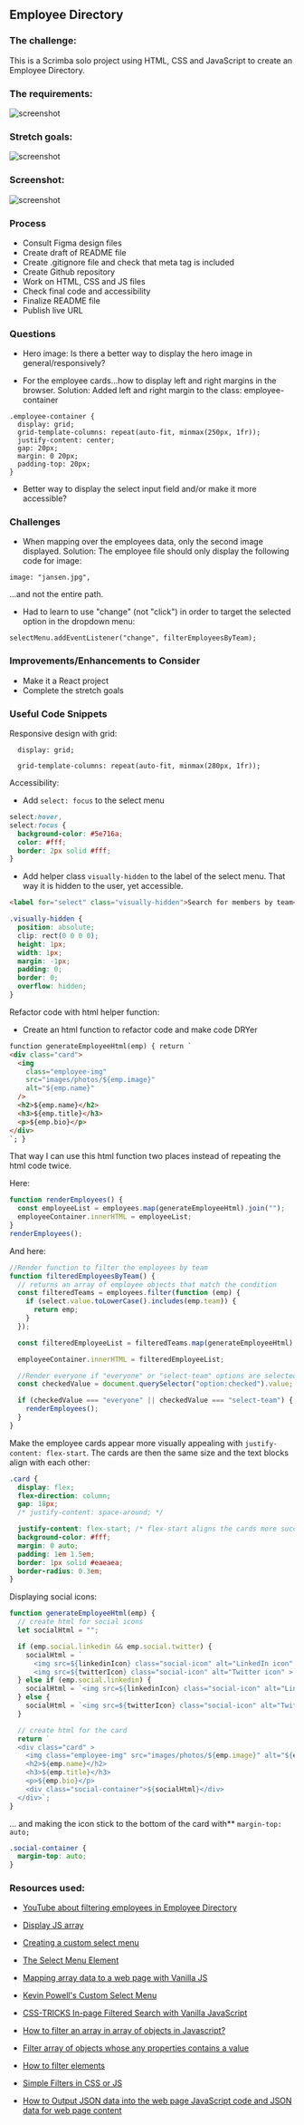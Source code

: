 ## Employee Directory

### The challenge:

This is a Scrimba solo project using HTML, CSS and JavaScript to create an Employee Directory.

### The requirements:

![screenshot](images/requirements.png)

### Stretch goals:

![screenshot](images/stretch-goals.png)

### Screenshot:

![screenshot](images/screenshot.png)

### Process

- Consult Figma design files
- Create draft of README file
- Create .gitignore file and check that meta tag is included
- Create Github repository
- Work on HTML, CSS and JS files
- Check final code and accessibility
- Finalize README file
- Publish live URL

### Questions

- Hero image: Is there a better way to display the hero image in general/responsively?

- For the employee cards...how to display left and right margins in the browser. Solution: Added left and right margin to the class: employee-container

```
.employee-container {
  display: grid;
  grid-template-columns: repeat(auto-fit, minmax(250px, 1fr));
  justify-content: center;
  gap: 20px;
  margin: 0 20px;
  padding-top: 20px;
}
```

- Better way to display the select input field and/or make it more accessible?

### Challenges

- When mapping over the employees data, only the second image displayed. Solution: The employee file should only display the following code for image:

```
image: "jansen.jpg",
```

...and not the entire path.

- Had to learn to use "change" (not "click") in order to target the selected option in the dropdown menu:

```
selectMenu.addEventListener("change", filterEmployeesByTeam);
```

### Improvements/Enhancements to Consider

- Make it a React project
- Complete the stretch goals

### Useful Code Snippets

Responsive design with grid:

```
  display: grid;

  grid-template-columns: repeat(auto-fit, minmax(280px, 1fr));
```

Accessibility:

- Add `select: focus` to the select menu

```css
select:hover,
select:focus {
  background-color: #5e716a;
  color: #fff;
  border: 2px solid #fff;
}
```

- Add helper class `visually-hidden` to the label of the select menu. That way it is hidden to the user, yet accessible.

```html
<label for="select" class="visually-hidden">Search for members by team</label>
```

```css
.visually-hidden {
  position: absolute;
  clip: rect(0 0 0 0);
  height: 1px;
  width: 1px;
  margin: -1px;
  padding: 0;
  border: 0;
  overflow: hidden;
}
```

Refactor code with html helper function:

- Create an html function to refactor code and make code DRYer

```html
function generateEmployeeHtml(emp) { return `
<div class="card">
  <img
    class="employee-img"
    src="images/photos/${emp.image}"
    alt="${emp.name}"
  />
  <h2>${emp.name}</h2>
  <h3>${emp.title}</h3>
  <p>${emp.bio}</p>
</div>
`; }
```

That way I can use this html function two places instead of repeating the html code twice.

Here:

```jsx
function renderEmployees() {
  const employeeList = employees.map(generateEmployeeHtml).join("");
  employeeContainer.innerHTML = employeeList;
}
renderEmployees();
```

And here:

```jsx
//Render function to filter the employees by team
function filteredEmployeesByTeam() {
  // returns an array of employee objects that match the condition
  const filteredTeams = employees.filter(function (emp) {
    if (select.value.toLowerCase().includes(emp.team)) {
      return emp;
    }
  });

  const filteredEmployeeList = filteredTeams.map(generateEmployeeHtml).join("");

  employeeContainer.innerHTML = filteredEmployeeList;

  //Render everyone if "everyone" or "select-team" options are selected
  const checkedValue = document.querySelector("option:checked").value;

  if (checkedValue === "everyone" || checkedValue === "select-team") {
    renderEmployees();
  }
}
```

Make the employee cards appear more visually appealing with `justify-content: flex-start`. The cards are then the same size and the text blocks align with each other:

```css
.card {
  display: flex;
  flex-direction: column;
  gap: 18px;
  /* justify-content: space-around; */

  justify-content: flex-start; /* flex-start aligns the cards more succinctly */
  background-color: #fff;
  margin: 0 auto;
  padding: 1em 1.5em;
  border: 1px solid #eaeaea;
  border-radius: 0.3em;
}
```

Displaying social icons:

```jsx
function generateEmployeeHtml(emp) {
  // create html for social icons
  let socialHtml = "";

  if (emp.social.linkedin && emp.social.twitter) {
    socialHtml = `
      <img src=${linkedinIcon} class="social-icon" alt="LinkedIn icon" >
      <img src=${twitterIcon} class="social-icon" alt="Twitter icon" >`;
  } else if (emp.social.linkedin) {
    socialHtml = `<img src=${linkedinIcon} class="social-icon" alt="LinkedIn icon" >`;
  } else {
    socialHtml = `<img src=${twitterIcon} class="social-icon" alt="Twitter icon" >`;
  }

  // create html for the card
  return `
  <div class="card" >
    <img class="employee-img" src="images/photos/${emp.image}" alt="${emp.name}"/>
    <h2>${emp.name}</h2>
    <h3>${emp.title}</h3>
    <p>${emp.bio}</p> 
    <div class="social-container">${socialHtml}</div>    
  </div>`;
}
```

… and making the icon stick to the bottom of the card with\*\* `margin-top: auto;`

```css
.social-container {
  margin-top: auto;
}
```

### Resources used:

- [YouTube about filtering employees in Employee Directory](https://www.youtube.com/watch?v=8Y8963ScwPY)

- [Display JS array](https://stackoverflow.com/questions/58572752/how-to-display-this-js-array-in-a-html-list)

- [Creating a custom select menu](https://www.w3schools.com/howto/howto_custom_select.asp)

- [The Select Menu Element](https://css-tricks.com/the-selectmenu-element/)

- [Mapping array data to a web page with Vanilla JS](https://seven.hashnode.dev/mapping-with-vanillajs)

- [Kevin Powell's Custom Select Menu](https://www.youtube.com/watch?v=bB14uo0Tu5A)

- [CSS-TRICKS In-page Filtered Search with Vanilla JavaScript](https://css-tricks.com/in-page-filtered-search-with-vanilla-javascript/)

- [How to filter an array in array of objects in Javascript?](https://stackoverflow.com/questions/69091869/how-to-filter-an-array-in-array-of-objects-in-javascript)

- [Filter array of objects whose any properties contains a value](https://stackoverflow.com/questions/44312924/filter-array-of-objects-whose-any-properties-contains-a-value)

- [How to filter elements](https://www.w3schools.com/howto/howto_js_filter_elements.asp)

- [Simple Filters in CSS or JS](https://dev.to/dhintz89/simple-filters-in-css-or-js-185k)

- [How to Output JSON data into the web page JavaScript code and JSON data for web page content](https://www.youtube.com/watch?v=LkvdPf6LCeM)
